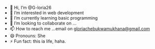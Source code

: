 - 👋 Hi, I’m @G-loria26
- 👀 I’m interested in web development
- 🌱 I’m currently learning basic programming
- 💞️ I’m looking to collaborate on ...
- 📫 How to reach me ...email on gloriachebukwamukhana@gmail.com
- 😄 Pronouns: She
- ⚡ Fun fact: this ia life, haha.

<!---
G-loria26/G-loria26 is a ✨ special ✨ repository because its `README.md` (this file) appears on your GitHub profile.
You can click the Preview link to take a look at your changes.
--->
